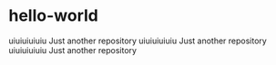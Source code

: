 # hello-world


uiuiuiuiuiu
Just another repository
uiuiuiuiuiu
Just another repository
uiuiuiuiuiu
Just another repository

